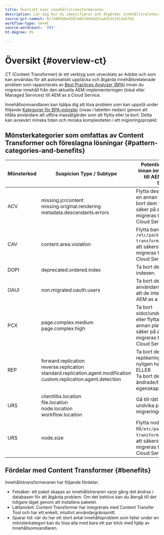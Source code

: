 ```yaml
---
title: Översikt över innehållstransformeraren
description: Lär dig hur du identifierar och åtgärdar innehållsrelaterade problem som rapporteras av BPA med hjälp av Content Transformer.
source-git-commit: 8c73805b6ed1b7a03c65b4d21a4252c1412a5742
workflow-type: tm+mt
source-wordcount: '393'
ht-degree: 0%

---
```


# Översikt {#overview-ct}

CT (Content Transformer) är ett verktyg som utvecklats av Adobe och som kan användas för att automatiskt upptäcka och åtgärda innehållsrelaterade problem som rapporterats av [Best Practices Analyzer (BPA)](/help/journey-migration/best-practices-analyzer/overview-best-practices-analyzer.md) innan du migrerar innehåll från den aktuella AEM-implementeringen (lokal eller Managed Services) till AEM as a Cloud Service.

Innehållsomvandlaren kan hjälpa dig att lösa problem som kan uppstå under följande [Kategorier för BPA-mönster](https://experienceleague.adobe.com/docs/experience-manager-pattern-detection/table-of-contents/aso.html) (visas i tabellen nedan) genom att tillåta användare att utföra massåtgärder som att flytta eller ta bort. Detta kan avsevärt minska tiden och minska komplexiteten i ett migreringsprojekt.

## Mönsterkategorier som omfattas av Content Transformer och föreslagna lösningar {#pattern-categories-and-benefits}

| Mönsterkod | Suspicion Type / Subtype | Potentiell korrigering innan innehåll migreras till AEM as a Cloud Service |
|--------------|--------------------------------------------------------------------------------------------------------------------|------------------------------------------------------------------------------------------------------------------------------------|
| ACV | missing.jcrcontent <br> missing.original.rendering <br> metadata.descendants.errors | Flytta dessa resurser till en annan plats eller ta bort dem för att vara säker på att de inte migreras till AEM as a Cloud Service. |
| CAV | content.area.violation | Flytta banorna tillfälligt till `/etc/packages/content-transformation/paths` för att säkerställa att de inte migreras till AEM as a Cloud Service. |
| DOPI | deprecated.ordered.index | Ta bort de föråldrade indexen. |
| OAUI | non.migrated.oauth.users | Ta bort de här användarna för att se till att de inte migreras till AEM as a Cloud Service. |
| PCX | page.complex.medium <br> page.complex.high | Ta bort sidor/underordnade sidor eller flytta dem till en annan plats för att vara säker på att de inte migreras till AEM as a Cloud Service. |
| REP | forward.replication <br> reverse.replication <br> standard.replication.agent.modification <br> custom.replication.agent.detection | Ta bort de replikeringsagenter som nyligen har skapats. <br> ELLER <br> Ta bort de ändrade/tillagda egenskaperna. |
| URS | clientlibs.location <br> file.location <br> node.location <br> workflow.location | Gå till rätt plats för att undvika problem under migreringen. |
| URS | node.size | Flytta noderna tillfälligt till`/etc/packages/content-transformation/paths` för att säkerställa att de inte migreras till AEM as a Cloud Service. |

## Fördelar med Content Transformer {#benefits}

Innehållstransformeraren har följande fördelar:

* Felsäker: ett paket skapas av innehållstreraren varje gång det ändras i databasen för att åtgärda problem. Om det behövs kan du återgå till det tidigare läget genom att installera paketet.
* Lättanvänt: Content Transformer har integrerats med Content Transfer Tool och har ett enkelt, intuitivt användargränssnitt.
* Sparar tid: när du har ett stort antal innehållsproblem som faller under en mönsterkategori kan du lösa alla med bara ett par klick med hjälp av Innehållsomvandlaren.
